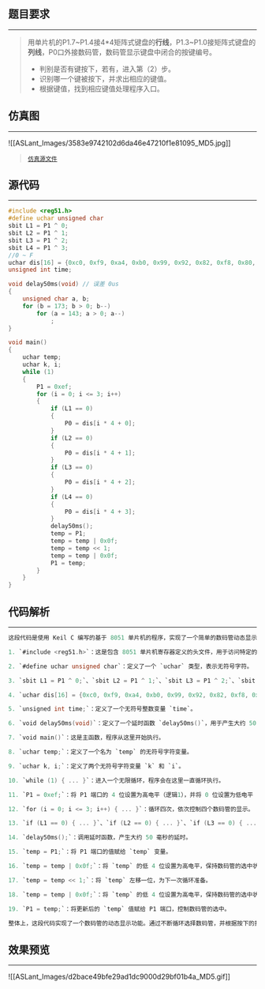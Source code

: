 ## 题目要求
----
> 用单片机的P1.7\~P1.4接4*4矩阵式键盘的**行线**，P1.3\~P1.0接矩阵式键盘的**列线**，P0口外接数码管，数码管显示键盘中闭合的按键编号。       
> 
> - 判别是否有键按下，若有，进入第（2）步。  
> - 识别哪一个键被按下，并求出相应的键值。   
> - 根据键值，找到相应键值处理程序入口。 
> 

## 仿真图   
-----
![[ASLant_Images/3583e9742102d6da46e47210f1e81095_MD5.jpg]]

> [`仿真源文件`](https://aslant.top/123pan/?d=N7orVv-P1MV3.html)  
## 源代码
----
```c
#include <reg51.h>
#define uchar unsigned char
sbit L1 = P1 ^ 0;
sbit L2 = P1 ^ 1;
sbit L3 = P1 ^ 2;
sbit L4 = P1 ^ 3;
//0 ~ F
uchar dis[16] = {0xc0, 0xf9, 0xa4, 0xb0, 0x99, 0x92, 0x82, 0xf8, 0x80, 0x90, 0x88, 0x83, 0xc6, 0xa1, 0x86, 0x8e};
unsigned int time;

void delay50ms(void) // 误差 0us
{
    unsigned char a, b;
    for (b = 173; b > 0; b--)
        for (a = 143; a > 0; a--)
            ;
}

void main()
{
    uchar temp;
    uchar k, i;
    while (1)
    {
        P1 = 0xef;
        for (i = 0; i <= 3; i++)
        {
            if (L1 == 0)
            {
                P0 = dis[i * 4 + 0];
            }
            if (L2 == 0)
            {
                P0 = dis[i * 4 + 1];
            }
            if (L3 == 0)
            {
                P0 = dis[i * 4 + 2];
            }
            if (L4 == 0)
            {
                P0 = dis[i * 4 + 3];
            }
            delay50ms();
            temp = P1;
            temp = temp | 0x0f;
            temp = temp << 1;
            temp = temp | 0x0f;
            P1 = temp;
        }
    }
}
```    
 
## 代码解析
----
```c
这段代码是使用 Keil C 编写的基于 8051 单片机的程序，实现了一个简单的数码管动态显示的功能。以下是对代码的解析：

1. `#include <reg51.h>`：这是包含 8051 单片机寄存器定义的头文件，用于访问特定的寄存器和位。

2. `#define uchar unsigned char`：定义了一个 `uchar` 类型，表示无符号字符。

3. `sbit L1 = P1 ^ 0;`、`sbit L2 = P1 ^ 1;`、`sbit L3 = P1 ^ 2;`、`sbit L4 = P1 ^ 3;`：使用 `sbit` 定义了四个位变量，分别表示 P1 端口的 0、1、2、3 位引脚，用于控制数码管的显示。

4. `uchar dis[16] = {0xc0, 0xf9, 0xa4, 0xb0, 0x99, 0x92, 0x82, 0xf8, 0x80, 0x90, 0x88, 0x83, 0xc6, 0xa1, 0x86, 0x8e};`：定义了一个长度为 16 的数组 `dis`，存储了数码管显示 0 ~ F 的对应段码值。

5. `unsigned int time;`：定义了一个无符号整数变量 `time`。

6. `void delay50ms(void)`：定义了一个延时函数 `delay50ms()`，用于产生大约 50 毫秒的延时。

7. `void main()`：这是主函数，程序从这里开始执行。

8. `uchar temp;`：定义了一个名为 `temp` 的无符号字符变量。

9. `uchar k, i;`：定义了两个无符号字符变量 `k` 和 `i`。

10. `while (1) { ... }`：进入一个无限循环，程序会在这里一直循环执行。

11. `P1 = 0xef;`：将 P1 端口的 4 位设置为高电平（逻辑1），并将 0 位设置为低电平（逻辑0），用于选择要显示的数码管。

12. `for (i = 0; i <= 3; i++) { ... }`：循环四次，依次控制四个数码管的显示。

13. `if (L1 == 0) { ... }`、`if (L2 == 0) { ... }`、`if (L3 == 0) { ... }`、`if (L4 == 0) { ... }`：检测当前选中的数码管是否被按下（即对应的引脚是否为低电平），如果是，则根据当前循环的索引 `i` 选择对应的段码值，并将其赋值给 P0 端口，以控制数码管的显示。

14. `delay50ms();`：调用延时函数，产生大约 50 毫秒的延时。

15. `temp = P1;`：将 P1 端口的值赋给 `temp` 变量。

16. `temp = temp | 0x0f;`：将 `temp` 的低 4 位设置为高电平，保持数码管的选中状态。

17. `temp = temp << 1;`：将 `temp` 左移一位，为下一次循环准备。

18. `temp = temp | 0x0f;`：将 `temp` 的低 4 位设置为高电平，保持数码管的选中状态。

19. `P1 = temp;`：将更新后的 `temp` 值赋给 P1 端口，控制数码管的选中。

整体上，这段代码实现了一个数码管的动态显示功能。通过不断循环选择数码管，并根据按下的按键来显示对应的数字，实现了数码管的动态效果。
```

## 效果预览
----
![[ASLant_Images/d2bace49bfe29ad1dc9000d29bf01b4a_MD5.gif]]